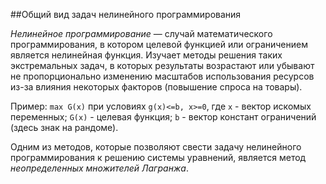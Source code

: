 ##Общий вид задач нелинейного программирования

*Нелинейное программирование* — случай математического программирования, в котором целевой функцией или ограничением является нелинейная функция. Изучает методы решения таких экстремальных задач, в которых результаты возрастают или убывают не пропорционально изменению масштабов использования ресурсов из-за влияния некоторых факторов (повышение спроса на товары).

Пример: `max G(x)` при условиях `g(x)<=b, x>=0`, где `x` - вектор искомых переменных; `G(x)` - целевая функция; `b` - вектор констант ограничений (здесь знак на рандоме).

Одним из методов, которые позволяют свести задачу нелинейного программирования к решению системы уравнений, является метод *неопределенных множителей Лагранжа*.